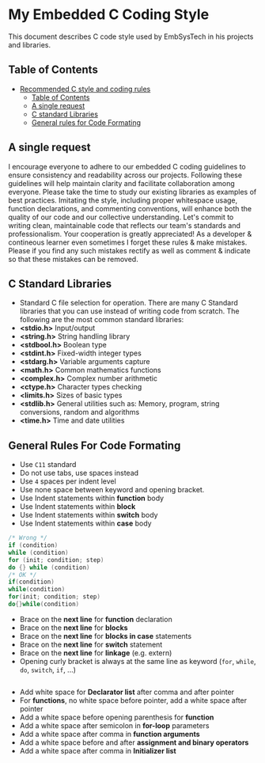 # My Embedded C Coding Style

This document describes C code style used by EmbSysTech in his projects and libraries.

## Table of Contents

- [Recommended C style and coding rules](https://github.com/MaJerle/c-code-style/blob/main/README.md#recommended-c-style-and-coding-rules)
    - [Table of Contents](https://github.com/potdarsourabh100/Embedded_Coding_Style/README.md#table-of-contents)
    - [A single request](https://github.com/potdarsourabh100/Embedded_Coding_Style/README.md#a-single-request)
    - [C standard Libraries](https://github.com/potdarsourabh100/Embedded_Coding_Style/README.md#c-standard-libraries)
    - [General rules for Code Formating](https://github.com/potdarsourabh100/Embedded_Coding_Style/README.md#general-rules-for-code-formating)

## A single request

I encourage everyone to adhere to our embedded C coding guidelines to ensure consistency and readability across our projects. Following these guidelines will help maintain clarity and facilitate collaboration among everyone. Please take the time to study our existing libraries as examples of best practices. Imitating the style, including proper whitespace usage, function declarations, and commenting conventions, will enhance both the quality of our code and our collective understanding. Let's commit to writing clean, maintainable code that reflects our team's standards and professionalism. Your cooperation is greatly appreciated!
As a developer & contineous learner even sometimes I forget these rules & make mistakes. Please if you find any such mistakes rectify as well as comment & indicate so that these mistakes can be removed.

## C Standard Libraries

- Standard C file selection for operation. There are many C Standard libraries that you can use instead of writing code from scratch. The following are the most common standard libraries:
- **<stdio.h>** Input/output
- **<string.h>** String handling library
- **<stdbool.h>** Boolean type
- **<stdint.h>** Fixed-width integer types
- **<stdarg.h>** Variable arguments capture
- **<math.h>** Common mathematics functions
- **<complex.h>** Complex number arithmetic
- **<ctype.h>** Character types checking
- **<limits.h>** Sizes of basic types
- **<stdlib.h>** General utilities such as: Memory, program, string conversions, random and algorithms
- **<time.h>** Time and date utilities

## General Rules For Code Formating

- Use `C11` standard
- Do not use tabs, use spaces instead
- Use `4` spaces per indent level
- Use none space between keyword and opening bracket.
- Use Indent statements within **function** body
- Use Indent statements within **block**
- Use Indent statements within **switch** body
- Use Indent statements within **case** body

```c
/* Wrong */
if (condition)
while (condition)
for (init; condition; step)
do {} while (condition)
/* OK */
if(condition)
while(condition)
for(init; condition; step)
do{}while(condition)

```

- Brace on the **next line** for **function** declaration
- Brace on the **next line** for **blocks**
- Brace on the **next line** for **blocks in case** statements
- Brace on the **next line** for **switch** statement
- Brace on the **next line** for **linkage** (e.g. extern)
- Opening curly bracket is always at the same line as keyword (`for`, `while`, `do`, `switch`, `if`, ...)

```c

```

- Add white space for **Declarator list** after comma and after pointer
- For **functions**, no white space before pointer, add a white space after pointer
- Add a white space before opening parenthesis for **function**
- Add a white space after semicolon in **for-loop** parameters
- Add a white space after comma in **function arguments**
- Add a white space before and after **assignment and binary operators**
- Add a white space after comma in **Initializer list**

```c

```













































































